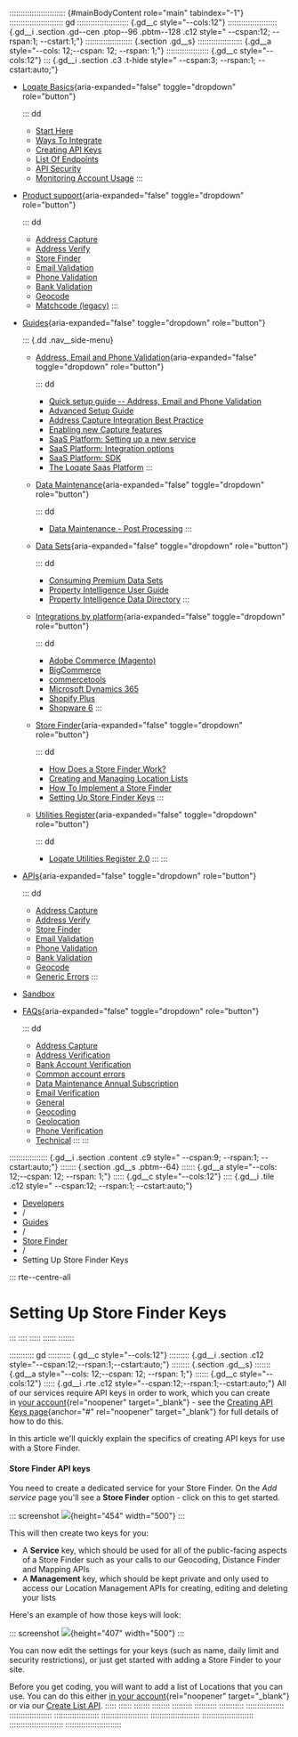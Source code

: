 ::::::::::::::::::::::::: {#mainBodyContent role="main" tabindex="-1"}
:::::::::::::::::::::::: gd
::::::::::::::::::::::: {.gd__c style="--cols:12"}
:::::::::::::::::::::: {.gd__i .section .gd--cen .ptop--96 .pbtm--128 .c12 style=" --cspan:12; --rspan:1; --cstart:1;"}
::::::::::::::::::::: {.section .gd__s}
:::::::::::::::::::: {.gd__a style="--cols: 12;--cspan: 12; --rspan: 1;"}
::::::::::::::::::: {.gd__c style="--cols:12"}
::: {.gd__i .section .c3 .t-hide style=" --cspan:3; --rspan:1; --cstart:auto;"}
- [Loqate Basics](#){aria-expanded="false" toggle="dropdown"
  role="button"}

  ::: dd
  - [Start Here](/developers/getting-started/)
  - [Ways To Integrate](/developers/getting-started/ways-to-integrate/)
  - [Creating API Keys](/developers/getting-started/creating-api-keys/)
  - [List Of Endpoints](/developers/getting-started/list-of-endpoints/)
  - [API Security](/developers/getting-started/api-security/)
  - [Monitoring Account
    Usage](/developers/getting-started/monitoring-account-usage/)
  :::
- [Product support](#){aria-expanded="false" toggle="dropdown"
  role="button"}

  ::: dd
  - [Address Capture](/developers/address-capture/)
  - [Address Verify](/developers/address-verify/)
  - [Store Finder](/developers/store-finder/)
  - [Email Validation](/developers/email-validation/)
  - [Phone Validation](/developers/phone-verification/)
  - [Bank Validation](/developers/bank-verification/)
  - [Geocode](/developers/geocode/)
  - [Matchcode (legacy)](/developers/matchcode/)
  :::
- [Guides](#){aria-expanded="false" toggle="dropdown" role="button"}

  ::: {.dd .nav__side-menu}
  - [Address, Email and Phone Validation](#){aria-expanded="false"
    toggle="dropdown" role="button"}

    ::: dd
    - [Quick setup guide -- Address, Email and Phone
      Validation](/developers/guides/quick/)
    - [Advanced Setup Guide](/developers/guides/advanced-setup-guide/)
    - [Address Capture Integration Best
      Practice](/developers/guides/address-capture-integration-best-practice/)
    - [Enabling new Capture
      features](/developers/guides/enabling-new-capture-features/)
    - [SaaS Platform: Setting up a new
      service](/developers/guides/saas-platform-setting-up/)
    - [SaaS Platform: Integration
      options](/developers/guides/saas-platform-integration-options/)
    - [SaaS Platform: SDK](/developers/guides/saas-platform-sdk/)
    - [The Loqate Saas
      Platform](/developers/guides/the-loqate-saas-platform/)
    :::
  - [Data Maintenance](#){aria-expanded="false" toggle="dropdown"
    role="button"}

    ::: dd
    - [Data Maintenance - Post
      Processing](/developers/guides/data-maintenance-post-processing/)
    :::
  - [Data Sets](#){aria-expanded="false" toggle="dropdown"
    role="button"}

    ::: dd
    - [Consuming Premium Data
      Sets](/developers/guides/consuming-premium-data-sets/)
    - [Property Intelligence User
      Guide](/developers/guides/property-intelligence-user-guide/)
    - [Property Intelligence Data
      Directory](/developers/guides/property-intelligence-data-directory/)
    :::
  - [Integrations by platform](#){aria-expanded="false"
    toggle="dropdown" role="button"}

    ::: dd
    - [Adobe Commerce
      (Magento)](/developers/guides/adobe-commerce-magento-integration-guide/)
    - [BigCommerce](/developers/guides/bigcommerce/)
    - [commercetools](/developers/guides/commercetools-integration/)
    - [Microsoft Dynamics
      365](/developers/guides/loqate-for-microsoft-dynamics-365/)
    - [Shopify
      Plus](/developers/guides/the-loqate-shopify-integration-guide/)
    - [Shopware
      6](/developers/guides/loqate-plugin-for-shopware-6-configuration-guide/)
    :::
  - [Store Finder](#){aria-expanded="false" toggle="dropdown"
    role="button"}

    ::: dd
    - [How Does a Store Finder
      Work?](/developers/guides/how-does-a-store-finder-work/)
    - [Creating and Managing Location
      Lists](/developers/guides/creating-and-managing-location-lists/)
    - [How To Implement a Store
      Finder](/developers/guides/how-to-implement-a-store-finder/)
    - [Setting Up Store Finder
      Keys](/developers/guides/setting-up-store-finder-keys/)
    :::
  - [Utilities Register](#){aria-expanded="false" toggle="dropdown"
    role="button"}

    ::: dd
    - [Loqate Utilities Register
      2.0](/developers/guides/loqate-utilities-register/)
    :::
  :::
- [APIs](/developers/api/){aria-expanded="false" toggle="dropdown"
  role="button"}

  ::: dd
  - [Address Capture](/developers/api/capture/)
  - [Address Verify](/developers/api/cleanseplus/)
  - [Store Finder](/developers/apis/location-services/)
  - [Email Validation](/developers/api/emailvalidation/)
  - [Phone Validation](/developers/api/phonenumbervalidation/)
  - [Bank Validation](/developers/api/bankaccountvalidation/)
  - [Geocode](/developers/api/distancesanddirections/)
  - [Generic Errors](/developers/api/generic-errors/)
  :::
- [Sandbox](/developers/sandbox/)
- [FAQs](#){aria-expanded="false" toggle="dropdown" role="button"}

  ::: dd
  - [Address Capture](/developers/faqs/Address-Capture)
  - [Address Verification](/developers/faqs/Address-Verification)
  - [Bank Account
    Verification](/developers/faqs/Bank-Account-Verification)
  - [Common account errors](/developers/faqs/Common-account-errors)
  - [Data Maintenance Annual
    Subscription](/developers/faqs/Data-Maintenance-Annual-Subscription)
  - [Email Verification](/developers/faqs/Email-Verification)
  - [General](/developers/faqs/General)
  - [Geocoding](/developers/faqs/Geocoding)
  - [Geolocation](/developers/faqs/Geolocation)
  - [Phone Verification](/developers/faqs/Phone-Verification)
  - [Technical](/developers/faqs/Technical)
  :::
:::

::::::::::::::::: {.gd__i .section .content .c9 style=" --cspan:9; --rspan:1; --cstart:auto;"}
::::::: {.section .gd__s .pbtm--64}
:::::: {.gd__a style="--cols: 12;--cspan: 12; --rspan: 1;"}
::::: {.gd__c style="--cols:12"}
:::: {.gd__i .tile .c12 style=" --cspan:12; --rspan:1; --cstart:auto;"}
- [Developers](/developers/)
- /
- [Guides](/developers/guides/)
- /
- [Store Finder](/developers/guides/store-finder)
- /
- Setting Up Store Finder Keys

::: rte--centre-all
# Setting Up Store Finder Keys
:::
::::
:::::
::::::
:::::::

::::::::::: gd
:::::::::: {.gd__c style="--cols:12"}
::::::::: {.gd__i .section .c12 style="--cspan:12;--rspan:1;--cstart:auto;"}
:::::::: {.section .gd__s}
::::::: {.gd__a style="--cols: 12;--cspan: 12; --rspan: 1;"}
:::::: {.gd__c style="--cols:12"}
::::: {.gd__i .rte .c12 style="--cspan:12;--rspan:1;--cstart:auto;"}
All of our services require API keys in order to work, which you can
create in [your account](https://account.loqate.com/){rel="noopener"
target="_blank"} - see the [Creating API Keys
page](# "Creating API Keys"){anchor="#" rel="noopener" target="_blank"}
for full details of how to do this. 

In this article we\'ll quickly explain the specifics of creating API
keys for use with a Store Finder.

#### Store Finder API keys

You need to create a dedicated service for your Store Finder. On the
*Add service* page you\'ll see a **Store Finder** option - click on this
to get started.

::: screenshot
![](/media/ndub1wp2/add-a-location-list.png?rmode=max){height="454"
width="500"}
:::

This will then create two keys for you:

- A **Service** key, which should be used for all of the public-facing
  aspects of a Store Finder such as your calls to our Geocoding,
  Distance Finder and Mapping APIs
- A **Management** key, which should be kept private and only used to
  access our Location Management APIs for creating, editing and deleting
  your lists

Here\'s an example of how those keys will look:

::: screenshot
![](/media/qlqjlxkh/edit-store-finder.png?rmode=max&width=500){height="407"
width="500"}
:::

You can now edit the settings for your keys (such as name, daily limit
and security restrictions), or just get started with adding a Store
Finder to your site.

Before you get coding, you will want to add a list of Locations that you
can use. You can do this either [in your
account](/developers/guides/creating-and-managing-location-lists/ "Creating and managing location lists"){rel="noopener"
target="_blank"} or via our [Create List
API](/developers/apis/location-services/location-management-create-list/ "Location Management Create List").
:::::
::::::
:::::::
::::::::
:::::::::
::::::::::
:::::::::::
:::::::::::::::::
:::::::::::::::::::
::::::::::::::::::::
:::::::::::::::::::::
::::::::::::::::::::::
:::::::::::::::::::::::
::::::::::::::::::::::::
:::::::::::::::::::::::::
